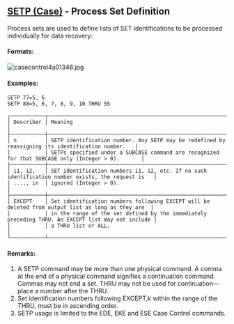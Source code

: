 ## [SETP (Case)](https://nexus.hexagon.com/documentationcenter/bundle/MSC_Nastran_2022.4/page/Nastran_Combined_Book/qrg/casecontrol4a/TOC.SETP.Case.xhtml) - Process Set Definition

Process sets are used to define lists of SET identifications to be processed individually for data recovery:

#### Formats:

![casecontrol4a01348.jpg](https://help-be.hexagonmi.com/bundle/MSC_Nastran_2022.4/page/Nastran_Combined_Book/qrg/casecontrol4a/../../../assets/casecontrol4a01348.jpg?_LANG=enus)  


#### Examples:

```nastran
SETP 77=5, 6
SETP 88=5, 6, 7, 8, 9, 10 THRU 55
```

```text
┌───────────┬───────────────────────────────────────────────────────────────────────────────────────────────────┐
│ Describer │ Meaning                                                                                           │
├───────────┼───────────────────────────────────────────────────────────────────────────────────────────────────┤
│ n         │ SETP identification number. Any SETP may be redefined by reassigning its identification number.   │
│           │ SETPs specified under a SUBCASE command are recognized for that SUBCASE only (Integer > 0).       │
├───────────┼───────────────────────────────────────────────────────────────────────────────────────────────────┤
│ i1, i2,   │ SET identification numbers i1, i2, etc. If no such identification number exists, the request is   │
│ ...., in  │ ignored (Integer > 0).                                                                            │
├───────────┼───────────────────────────────────────────────────────────────────────────────────────────────────┤
│ EXCEPT    │ Set identification numbers following EXCEPT will be deleted from output list as long as they are  │
│           │ in the range of the set defined by the immediately preceding THRU. An EXCEPT list may not include │
│           │ a THRU list or ALL.                                                                               │
└───────────┴───────────────────────────────────────────────────────────────────────────────────────────────────┘
```

#### Remarks:

1. A SETP command may be more than one physical command. A comma at the end of a physical command signifies a continuation command. Commas may not end a set. THRU may not be used for continuation—place a number after the THRU.
2. Set identification numbers following EXCEPT,k within the range of the THRU, must be in ascending order.
3. SETP usage is limited to the EDE, EKE and ESE Case Control commands.
